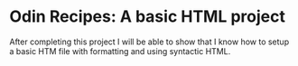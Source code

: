 # Odin Recipes: A basic HTML project
After completing this project I will be able to show that I know how to setup a basic HTM file with formatting and using syntactic HTML.
